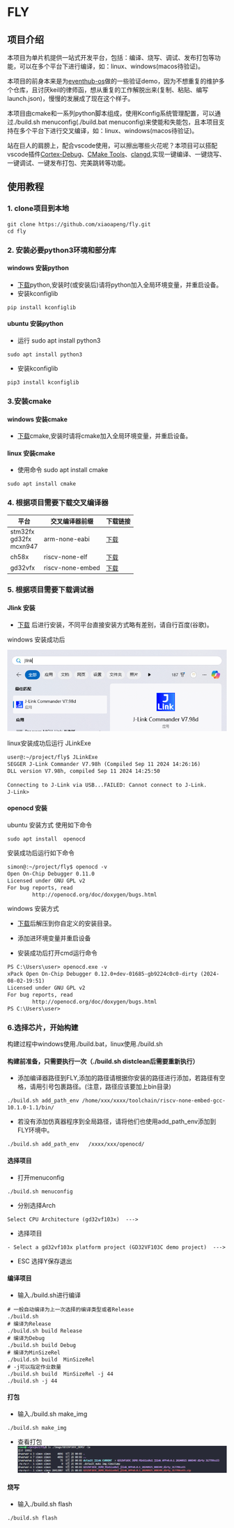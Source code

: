 # FLY
## 项目介绍

本项目为单片机提供一站式开发平台，包括：编译、烧写、调试、发布打包等功能，可以在多个平台下进行编译，如：linux、windows(macos待验证)。

本项目的前身本来是为[eventhub-os](https://github.com/xiaoapeng/eventhub_os)做的一些验证demo，因为不想重复的维护多个仓库，且讨厌keil的律师函，想从重复的工作解脱出来(复制、粘贴、编写launch.json)，慢慢的发展成了现在这个样子。

本项目由cmake和一系列python脚本组成，使用Kconfig系统管理配置，可以通过./build.sh menuconfig(./build.bat menuconfig)来使能和失能包，且本项目支持在多个平台下进行交叉编译，如：linux、windows(macos待验证)。

站在巨人的肩膀上，配合vscode使用，可以擦出哪些火花呢？本项目可以搭配vscode插件[Cortex-Debug](https://github.com/Marus/cortex-debug.git)、[CMake Tools](https://github.com/microsoft/vscode-cmake-tools)、[clangd](https://github.com/clangd/vscode-clangd),实现一键编译、一键烧写、一键调试、一键发布打包、完美跳转等功能。

## 使用教程
### 1. clone项目到本地
```
git clone https://github.com/xiaoapeng/fly.git
cd fly
```

### 2. 安装必要python3环境和部分库
#### windows 安装python
- [下载](https://www.python.org/downloads/)python,安装时(或安装后)请将python加入全局环境变量，并重启设备。
- 安装kconfiglib
```
pip install kconfiglib
```

#### ubuntu 安装python
- 运行 sudo apt install python3
```
sudo apt install python3
```
- 安装kconfiglib
```
pip3 install kconfiglib
```

### 3.安装cmake
#### windows 安装cmake
- [下载](https://cmake.org/download/)cmake,安装时请将cmake加入全局环境变量，并重启设备。

#### linux 安装cmake
- 使用命令 sudo apt install cmake
```
sudo apt install cmake
```

### 4. 根据项目需要下载交叉编译器

|平台|交叉编译器前缀|下载链接|
| --- | --- | --- |
|stm32fx<br>gd32fx<br>mcxn947|arm-none-eabi|[下载](https://developer.arm.com/downloads/-/gnu-rm)|
|ch58x|riscv-none-elf|[下载](http://www.mounriver.com/download/)|
|gd32vfx|riscv-none-embed|[下载](https://github.com/xpack-dev-tools/riscv-none-embed-gcc-xpack/releases/tag/v10.2.0-1.2)|

### 5. 根据项目需要下载调试器
#### Jlink 安装
- [下载](https://www.segger.com/downloads/jlink/)
后进行安装，不同平台直接安装方式略有差别，请自行百度(谷歌)。

windows 安装成功后

![alt text](resource/image0.png)

linux安装成功后运行 JLinkExe 
```
user@:~/project/fly$ JLinkExe 
SEGGER J-Link Commander V7.98h (Compiled Sep 11 2024 14:26:16)
DLL version V7.98h, compiled Sep 11 2024 14:25:50

Connecting to J-Link via USB...FAILED: Cannot connect to J-Link.
J-Link>
```

#### openocd 安装
ubuntu  安装方式
使用如下命令
```
sudo apt install  openocd
```
安装成功后运行如下命令
```
simon@:~/project/fly$ openocd -v 
Open On-Chip Debugger 0.11.0
Licensed under GNU GPL v2
For bug reports, read
        http://openocd.org/doc/doxygen/bugs.html
```

windows 安装方式

- [下载](https://github.com/xpack-dev-tools/openocd-xpack/releases)后解压到你自定义的安装目录。
- 添加进环境变量并重启设备

- 安装成功后打开cmd运行命令
```
PS C:\Users\user> openocd.exe -v
xPack Open On-Chip Debugger 0.12.0+dev-01685-gb9224c0c0-dirty (2024-08-02-19:51)
Licensed under GNU GPL v2
For bug reports, read
        http://openocd.org/doc/doxygen/bugs.html
PS C:\Users\user>
```
### 6.选择芯片，开始构建
构建过程中windows使用./build.bat，linux使用./build.sh
####  构建前准备，只需要执行一次（./build.sh distclean后需要重新执行）
- 添加编译器路径到FLY,添加的路径请根据你安装的路径进行添加，若路径有空格，请用引号包裹路径。(注意，路径应该要加上bin目录)
```
./build.sh add_path_env /home/xxx/xxxx/toolchain/riscv-none-embed-gcc-10.1.0-1.1/bin/
```
- 若没有添加仿真器程序到全局路径，请将他们也使用add_path_env添加到FLY环境中。
```
./build.sh add_path_env   /xxxx/xxx/openocd/
```

#### 选择项目
- 打开menuconfig
```
./build.sh menuconfig
```
- 分别选择Arch
```
Select CPU Architecture (gd32vf103x)  --->
```
- 选择项目
```
- Select a gd32vf103x platform project (GD32VF103C demo project)  --->
```
- ESC 选择Y保存退出

#### 编译项目
- 输入./build.sh进行编译
```
# 一般自动编译为上一次选择的编译类型或者Release
./build.sh
# 编译为Release
./build.sh build Release
# 编译为Debug
./build.sh build Debug
# 编译为MinSizeRel
./build.sh build  MinSizeRel
# -j可以指定作业数量
./build.sh build  MinSizeRel -j 44
./build.sh -j 44
```

#### 打包
- 输入./build.sh make_img
```
./build.sh make_img
```
- 查看打包
![alt text](resource/image1.png)

#### 烧写
- 输入./build.sh flash
```
./build.sh flash
```
